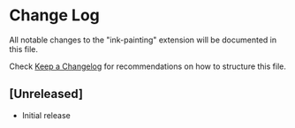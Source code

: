 # Change Log

All notable changes to the "ink-painting" extension will be documented in this file.

Check [Keep a Changelog](http://keepachangelog.com/) for recommendations on how to structure this file.

## [Unreleased]

- Initial release
